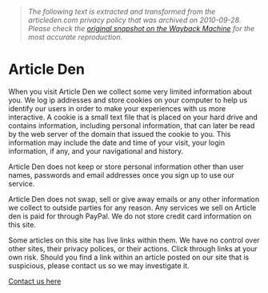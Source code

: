 > *The following text is extracted and transformed from the articleden.com privacy policy that was archived on 2010-09-28. Please check the [original snapshot on the Wayback Machine](https://web.archive.org/web/20100928051356id_/http%3A//articleden.com/%3Fpage_id%3D442) for the most accurate reproduction.*

# Article Den

When you visit Article Den we collect some very limited information about you. We log ip addresses and store cookies on your computer to help us identify our users in order to make your experiences with us more interactive. A cookie is a small text file that is placed on your hard drive and contains information, including personal information, that can later be read by the web server of the domain that issued the cookie to you. This information may include the date and time of your visit, your login information, if any, and your navigational and history.  


Article Den does not keep or store personal information other than user names, passwords and email addresses once you sign up to use our service.

Article Den does not swap, sell or give away emails or any other information we collect to outside parties for any reason. Any services we sell on Article den is paid for through PayPal. We do not store credit card information on this site.

Some articles on this site has live links within them. We have no control over other sites, their privacy polices, or their actions. Click through links at your own risk. Should you find a link within an article posted on our site that is suspicious, please contact us so we may investigate it.

[Contact us here](http://articleden.com/?page_id=39)
